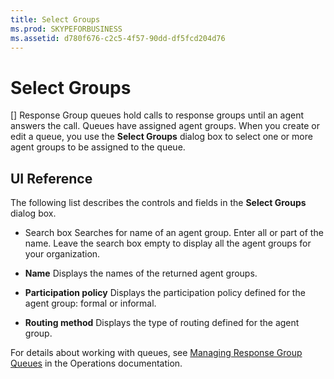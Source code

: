 ```yaml
---
title: Select Groups
ms.prod: SKYPEFORBUSINESS
ms.assetid: d780f676-c2c5-4f57-90dd-df5fcd204d76
---
```



# Select Groups
[]
Response Group queues hold calls to response groups until an agent answers the call. Queues have assigned agent groups. When you create or edit a queue, you use the **Select Groups** dialog box to select one or more agent groups to be assigned to the queue.
  
    
    


## UI Reference

The following list describes the controls and fields in the **Select Groups** dialog box.
  
    
    

- Search box Searches for name of an agent group. Enter all or part of the name. Leave the search box empty to display all the agent groups for your organization. 
    
  
- **Name** Displays the names of the returned agent groups.
    
  
- **Participation policy** Displays the participation policy defined for the agent group: formal or informal.
    
  
- **Routing method** Displays the type of routing defined for the agent group.
    
  
For details about working with queues, see  [Managing Response Group Queues](http://technet.microsoft.com/library/1e91720c-ab67-4dfb-b30c-0ef2a8012310.aspx) in the Operations documentation.
  
    
    


